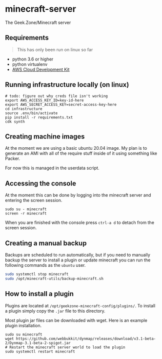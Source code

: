 # minecraft-server
The Geek.Zone/Minecraft server

## Requirements
> This has only been run on linux so far

* python 3.6 or higher
* python virtualenv
* [AWS Cloud Development Kit](https://docs.aws.amazon.com/cdk/latest/guide/getting_started.html)

## Running infrastructure locally (on linux)
```
# todo: figure out why creds file isn't working
export AWS_ACCESS_KEY_ID=key-id-here
export AWS_SECRET_ACCESS_KEY=secret-access-key-here
cd infrastructure
source .env/bin/activate
pip install -r requirements.txt
cdk synth
```

## Creating machine images
At the moment we are using a basic ubuntu 20.04 image. My plan is to generate an AMI with all
of the require stuff inside of it using something like Packer.

For now this is managed in the userdata script.

## Accessing the console
At the moment this can be done by logging into the minecraft server and entering the screen session.
```
sudo su - minecraft
screen -r minecraft
```
When you are finished with the console press `ctrl-a d` to detach from the screen session.

## Creating a manual backup

Backups are scheduled to run automatically, but if you need to manually backup the server to install a plugin or update minecraft you can run the following commands as the `ubuntu` user.

```sh
sudo systemctl stop minecraft
sudo /opt/minecraft-utils/backup-minecraft.sh
```

## How to install a plugin

Plugins are located at `/opt/geekzone-minecraft-config/plugins/`. To install a plugin simply copy the `.jar` file to this directory.

Most plugin jar files can be downloaded with wget. Here is an example plugin installation.

```ssh
sudo su minecraft
wget https://github.com/webbukkit/dynmap/releases/download/v3.1-beta-2/Dynmap-3.1-beta-2-spigot.jar
# Restart the minecraft server world to load the plugin
sudo systemctl restart minecraft
```
